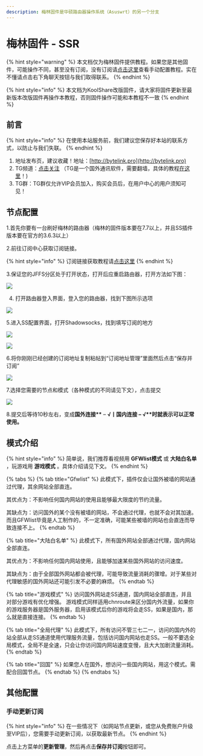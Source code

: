 ```yaml
---
description: 梅林固件是华硕路由器操作系统（Asuswrt）的另一个分支
---
```


# 梅林固件 - SSR

{% hint style="warning" %}
 本文档仅为梅林固件提供教程。如果您是其他固件，可能操作不同，甚至没有订阅，没有订阅请[点击这里](/panel?id=手动获取配置)查看手动配置教程。实在不懂请点击右下角聊天按钮与我们取得联系。
{% endhint %}

{% hint style="info" %}
 本文档为KoolShare改版固件，请大家将固件更新至最新版本改版固件再操作本教程，否则固件操作可能和本教程不一致
{% endhint %}

## 前言

{% hint style="info" %}
在使用本站服务前，我们建议您保存好本站的联系方式，以防止与我们失联。
{% endhint %}

1. 地址发布页，建议收藏！地址：[http://bytelink.pro](http://bytelink.pro)
2. TG频道：[点击关注](https://t.me/bytelink) （TG是一个国外通讯软件，需要翻墙，具体的教程[在这里](../../advanced/telegram.md)！\)
3. TG群：TG群仅允许VIP会员加入，购买会员后，在用户中心的用户须知可见！

## 节点配置

1.首先你要有一台刷好梅林的路由器（梅林的固件版本要在7.7以上，并且SS插件版本要在官方的3.6.3以上）

2.前往订阅中心获取订阅链接。

{% hint style="info" %}
订阅链接获取教程请[点击这里](../../panel.md#ding-yue-tuo-guan-lian-jie)
{% endhint %}

3.保证您的JFFS分区处于打开状态，打开后应重启路由器，打开方法如下图：  

![](../../.gitbook/assets/merlin-1.png)

4. 打开路由器登入界面，登入您的路由器，找到下图所示选项

![](../../.gitbook/assets/merlin-2.png)

5.进入SS配置界面，打开Shadowsocks，找到填写订阅的地方

![](../../.gitbook/assets/merlin-3.png)

![](../../.gitbook/assets/merlin-4.png)

6.将你刚刚已经创建的订阅地址复制粘帖到“订阅地址管理”里面然后点击“保存并订阅” 

![](../../.gitbook/assets/merlin-6.png)

7.选择您需要的节点和模式（各种模式的不同请见下文），点击提交  

![](../../.gitbook/assets/merlin-7.png)

8.提交后等待10秒左右，变成**国外连接\*\*** – **√**丨国内连接 **–** √**\*\*时就表示可以正常使用。**

## 模式介绍

{% hint style="info" %}
简单说，我们推荐看视频用 **GFWlist模式** 或 **大陆白名单** ，玩游戏用 **游戏模式** 。具体介绍请见下文。
{% endhint %}

{% tabs %}
{% tab title="Gfwlist" %}
此模式下，插件仅会让国外被墙的网站通过代理，其余网站全部直连。

其优点为：不影响任何国内网站的使用且能够最大限度的节约流量。

其缺点为：访问国外的某个没有被墙的网站，不会通过代理，也就不会对其加速。而且GFWlist毕竟是人工制作的，不一定准确，可能某些被墙的网站也会直连而导致连接不上。
{% endtab %}

{% tab title="大陆白名单" %}
此模式下，所有国外网站全部通过代理，国内网站全部直连。

其优点为：不影响任何国内网站使用，且能够加速某些国外网站的访问速度。

其缺点为：由于全部国外网站都会被代理，可能导致流量消耗的骤增。对于某些对代理敏感的国外网站还可能引发不必要的麻烦。
{% endtab %}

{% tab title="游戏模式" %}
访问国外网站走SS通道，国内网站全部直连，并且对部分游戏有优化增强。 游戏模式同样适用chnroute来区分国内外流量，如果你的游戏服务器是国外服务器，启用该模式后你的游戏将会走SS，如果是国内，那么就是直接连接。
{% endtab %}

{% tab title="全局代理" %}
此模式下，所有访问不管三七二一，访问的国内外的站全部从走SS通道使用代理服务流量，包括访问国内网站也走SS。一般不要选全局模式，全局不是全速，只会让你访问国内网站速度变慢，且大大加剧流量消耗。
{% endtab %}

{% tab title="回国" %}
如果您人在国外，想访问一些国内网站，用这个模式。需配合回国节点。
{% endtab %}
{% endtabs %}

## 其他配置

### 手动更新订阅

{% hint style="info" %}
在一些情况下（如网站节点更新，或您从免费账户升级至VIP后），您需要手动更新订阅，以获取最新节点。
{% endhint %}

点击上方菜单的**更新管理**，然后再点击**保存并订阅**按钮即可。

